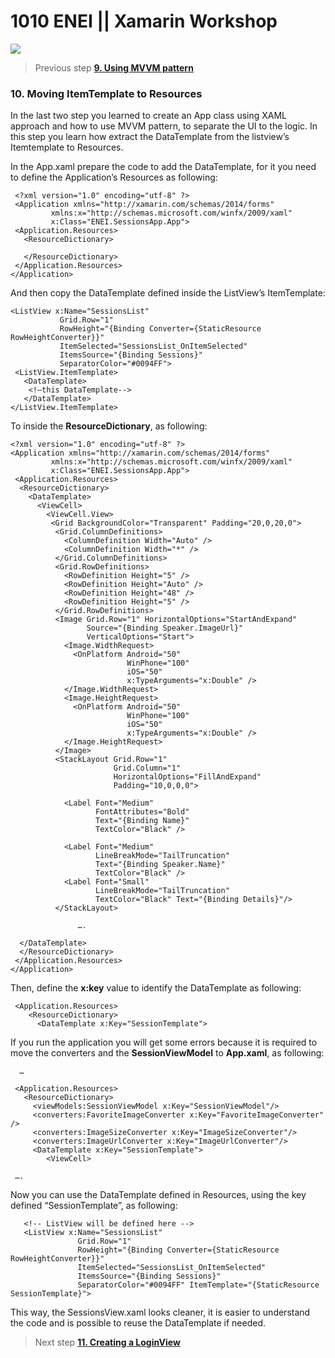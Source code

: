 # 1010 ENEI || Xamarin Workshop

<MTMarkdownOptions output='html4'>
	<a href="https://github.com/XamCommunityWorkshop/SessionsApp"><img src="https://raw.githubusercontent.com/XamCommunityWorkshop/SessionsApp/Draft/Guides/ImagesForGuides/header.png"/></a>
</MTMarkdownOptions>

> Previous step [**9. Using MVVM pattern**](9.%20Using%20MVVM%20pattern.md)

### 10. Moving ItemTemplate to Resources


In the last two step you learned to create an App class using XAML approach and how to use MVVM pattern, to separate the UI to the logic. In this step you learn how extract the DataTemplate from the listview’s Itemtemplate to Resources.

In the App.xaml prepare the code to add the DataTemplate, for it you need to define the Application’s Resources as following:

     <?xml version="1.0" encoding="utf-8" ?>     <Application xmlns="http://xamarin.com/schemas/2014/forms"             xmlns:x="http://schemas.microsoft.com/winfx/2009/xaml"             x:Class="ENEI.SessionsApp.App">     <Application.Resources>       <ResourceDictionary>            </ResourceDictionary>     </Application.Resources>    </Application>And then copy the DataTemplate defined inside the ListView’s ItemTemplate:
    <ListView x:Name="SessionsList"               Grid.Row="1"               RowHeight="{Binding Converter={StaticResource RowHeightConverter}}"               ItemSelected="SessionsList_OnItemSelected"               ItemsSource="{Binding Sessions}"               SeparatorColor="#0094FF">     <ListView.ItemTemplate>       <DataTemplate>        <!—this DataTemplate-->       </DataTemplate>    </ListView.ItemTemplate>
To inside the **ResourceDictionary**, as following:


    <?xml version="1.0" encoding="utf-8" ?>    <Application xmlns="http://xamarin.com/schemas/2014/forms"             xmlns:x="http://schemas.microsoft.com/winfx/2009/xaml"             x:Class="ENEI.SessionsApp.App">     <Application.Resources>      <ResourceDictionary>        <DataTemplate>          <ViewCell>            <ViewCell.View>             <Grid BackgroundColor="Transparent" Padding="20,0,20,0">              <Grid.ColumnDefinitions>                <ColumnDefinition Width="Auto" />                <ColumnDefinition Width="*" />              </Grid.ColumnDefinitions>              <Grid.RowDefinitions>                <RowDefinition Height="5" />                <RowDefinition Height="Auto" />                <RowDefinition Height="48" />                <RowDefinition Height="5" />              </Grid.RowDefinitions>              <Image Grid.Row="1" HorizontalOptions="StartAndExpand"                     Source="{Binding Speaker.ImageUrl}"                     VerticalOptions="Start">                <Image.WidthRequest>                  <OnPlatform Android="50"                              WinPhone="100"                              iOS="50"                              x:TypeArguments="x:Double" />                </Image.WidthRequest>                <Image.HeightRequest>                  <OnPlatform Android="50"                              WinPhone="100"                              iOS="50"                              x:TypeArguments="x:Double" />                </Image.HeightRequest>              </Image>              <StackLayout Grid.Row="1"                           Grid.Column="1"                           HorizontalOptions="FillAndExpand"                           Padding="10,0,0,0">                <Label Font="Medium"                       FontAttributes="Bold"                       Text="{Binding Name}"                       TextColor="Black" />                <Label Font="Medium"                       LineBreakMode="TailTruncation"                       Text="{Binding Speaker.Name}"                       TextColor="Black" />                <Label Font="Small"                       LineBreakMode="TailTruncation"                       TextColor="Black" Text="{Binding Details}"/>              </StackLayout>
                   ….      </DataTemplate>      </ResourceDictionary>     </Application.Resources>    </Application>Then, define the **x:key** value to identify the DataTemplate as following:     <Application.Resources>        <ResourceDictionary>          <DataTemplate x:Key="SessionTemplate">  
  If you run the application you will get some errors because it is required to move the converters and the **SessionViewModel** to **App.xaml**, as following:      …     <Application.Resources>       <ResourceDictionary>         <viewModels:SessionViewModel x:Key="SessionViewModel"/>         <converters:FavoriteImageConverter x:Key="FavoriteImageConverter" />         <converters:ImageSizeConverter x:Key="ImageSizeConverter"/>         <converters:ImageUrlConverter x:Key="ImageUrlConverter"/>         <DataTemplate x:Key="SessionTemplate">            <ViewCell>     ….Now you can use the DataTemplate defined in Resources, using the key defined “SessionTemplate”, as following:
       <!-- ListView will be defined here -->       <ListView x:Name="SessionsList"                   Grid.Row="1"                   RowHeight="{Binding Converter={StaticResource RowHeightConverter}}"                   ItemSelected="SessionsList_OnItemSelected"                   ItemsSource="{Binding Sessions}"                   SeparatorColor="#0094FF" ItemTemplate="{StaticResource SessionTemplate}">This way, the SessionsView.xaml looks cleaner, it is easier to understand the code and is possible to reuse the DataTemplate if needed.

> Next step [**11. Creating a LoginView**](11.%20Creating%20a%20LoginView.md)
